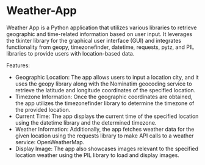 # Weather-App

Weather App is a Python application that utilizes various libraries to retrieve geographic and time-related information based on user input. It leverages the tkinter library for the graphical user interface (GUI) and integrates functionality from geopy, timezonefinder, datetime, requests, pytz, and PIL libraries to provide users with location-based data.

Features:

* Geographic Location: The app allows users to input a location city, and it uses the geopy library along with the Nominatim geocoding service to retrieve the latitude and longitude coordinates of the specified location.
* Timezone Information: Once the geographic coordinates are obtained, the app utilizes the timezonefinder library to determine the timezone of the provided location.
* Current Time: The app displays the current time of the specified location using the datetime library and the determined timezone.
* Weather Information: Additionally, the app fetches weather data for the given location using the requests library to make API calls to a weather service: OpenWeatherMap.
* Display Image: The app also showcases images relevant to the specified location weather using the PIL library to load and display images.
